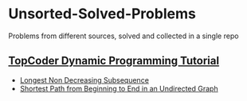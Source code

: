 # Unsorted-Solved-Problems
Problems from different sources, solved and collected in a single repo

## [TopCoder Dynamic Programming Tutorial](https://www.topcoder.com/community/competitive-programming/tutorials/dynamic-programming-from-novice-to-advanced/)
* [Longest Non Decreasing Subsequence](https://github.com/RiccardoMPesce/Unsorted-Solved-Problems/blob/main/TopCoder/longest_non_decreasing_subsequence.py)
* [Shortest Path from Beginning to End in an Undirected Graph](https://github.com/RiccardoMPesce/Unsorted-Solved-Problems/blob/main/TopCoder/undirected_shortest_path.py)
